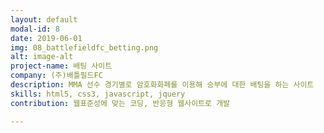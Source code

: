 ```yaml
---
layout: default
modal-id: 8
date: 2019-06-01
img: 08_battlefieldfc_betting.png
alt: image-alt
project-name: 배팅 사이트
company: (주)배틀필드FC
description: MMA 선수 경기별로 암호화화페를 이용해 승부에 대한 배팅을 하는 사이트
skills: html5, css3, javascript, jquery
contribution: 웹표준성에 맞는 코딩, 반응형 웹사이트로 개발

---
```

